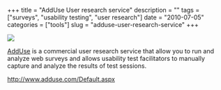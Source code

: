 +++
title = "AddUse User research service"
description = ""
tags = ["surveys", "usability testing", "user research"]
date = "2010-07-05"
categories = ["tools"]
slug = "adduse-user-research-service"
+++


<div class="tool-screenshot mb1"><a href="http://www.adduse.com/Default.aspx"><img id="bluga-thumbnail-2683" class="bluga-thumbnail custom" src="//konigi.com/media/bluga/
wt522fb04368801_custom.jpg"/></a></div><p><a href="http://www.adduse.com/Default.aspx">AddUse</a> is a commercial user research service that allow you to run and analyze web surveys and allows usability test facilitators to manually capture and analyze the results of test sessions.</p>

  
<p><a href="http://www.adduse.com/Default.aspx">http://www.adduse.com/Default.aspx</a></p>
      
